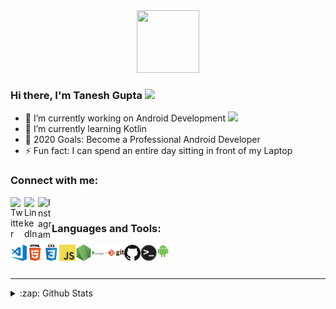<div align="center">
<img src="https://github.com/raghavk16/raghavk16/blob/master/octo.gif" width="100" height="100" />
</div>

### Hi there, I'm Tanesh Gupta <img src="https://raw.githubusercontent.com/aemmadi/aemmadi/master/wave.gif" width="30px">

- 🔭 I’m currently working on Android Development <img src="https://media.giphy.com/media/WUlplcMpOCEmTGBtBW/giphy.gif" width="30">
- 🌱 I’m currently learning Kotlin
- 🥅 2020 Goals: Become a Professional Android Developer
- ⚡ Fun fact: I can spend an entire day sitting in front of my Laptop


### Connect with me:

[<img align="left" alt="Twitter" width="22px" src="https://cdn.jsdelivr.net/npm/simple-icons@v3/icons/twitter.svg" />][twitter]
[<img align="left" alt="LinkedIn" width="22px" src="https://cdn.jsdelivr.net/npm/simple-icons@v3/icons/linkedin.svg" />][linkedin]
[<img align="left" alt="Instagram" width="22px" src="https://cdn.jsdelivr.net/npm/simple-icons@v3/icons/instagram.svg" />][instagram]

<br />

### Languages and Tools:

<img align="left" alt="Visual Studio Code" width="26px" src="https://raw.githubusercontent.com/github/explore/80688e429a7d4ef2fca1e82350fe8e3517d3494d/topics/visual-studio-code/visual-studio-code.png"/>
<img align="left" alt="HTML5" width="26px" src="https://raw.githubusercontent.com/github/explore/80688e429a7d4ef2fca1e82350fe8e3517d3494d/topics/html/html.png" />
<img align="left" alt="CSS3" width="26px" src="https://raw.githubusercontent.com/github/explore/80688e429a7d4ef2fca1e82350fe8e3517d3494d/topics/css/css.png" />
<img align="left" alt="JavaScript" width="26px" src="https://raw.githubusercontent.com/github/explore/80688e429a7d4ef2fca1e82350fe8e3517d3494d/topics/javascript/javascript.png" />
<img align="left" alt="Node.js" width="26px" src="https://raw.githubusercontent.com/github/explore/80688e429a7d4ef2fca1e82350fe8e3517d3494d/topics/nodejs/nodejs.png" />
<img align="left" alt="MongoDB" width="26px" src="https://raw.githubusercontent.com/github/explore/80688e429a7d4ef2fca1e82350fe8e3517d3494d/topics/mongodb/mongodb.png" />
<img align="left" alt="Git" width="26px" src="https://raw.githubusercontent.com/github/explore/80688e429a7d4ef2fca1e82350fe8e3517d3494d/topics/git/git.png" />
<img align="left" alt="GitHub" width="26px" src="https://raw.githubusercontent.com/github/explore/78df643247d429f6cc873026c0622819ad797942/topics/github/github.png" />
<img align="left" alt="Terminal" width="26px" src="https://raw.githubusercontent.com/github/explore/80688e429a7d4ef2fca1e82350fe8e3517d3494d/topics/terminal/terminal.png" />
<code><img height="20" src="https://raw.githubusercontent.com/github/explore/80688e429a7d4ef2fca1e82350fe8e3517d3494d/topics/android/android.png"></code>

<br />
<br />

---

<details>
  <summary>:zap: Github Stats</summary>

  <img align="left" src="https://github-readme-stats.vercel.app/api?username=InLearningPhase&theme=light&show_icons=true&hide=stars" />

  <a href="https://github.com/InLearningPhase">
  <img align="center" src="https://github-readme-stats.vercel.app/api/top-langs/?username=InLearningPhase&theme=light&hide_langs_below=1" />
</a>


</details>

</details>

[twitter]: https://twitter.com/TaneshGupta5?s=09
[instagram]: https://www.instagram.com/taneshgupta88/?hl=en
[linkedin]: https://www.linkedin.com/in/tanesh-gupta-0b21281a4/
